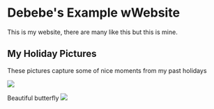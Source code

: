 # Debebe's Example wWebsite

This is my website, there are many like this but this is mine. 

## My Holiday Pictures

These pictures capture some of nice moments from my past holidays

![](https://t4.ftcdn.net/jpg/02/23/60/57/240_F_223605735_MW2TSORlHvBOqSEefe9ZKOsmz5aVBCWN.jpg)

Beautiful butterfly
![](https://t3.ftcdn.net/jpg/03/90/48/54/240_F_390485461_E82Wqv3otUATBTl5MLweaJoRJDaO4H89.jpg)




